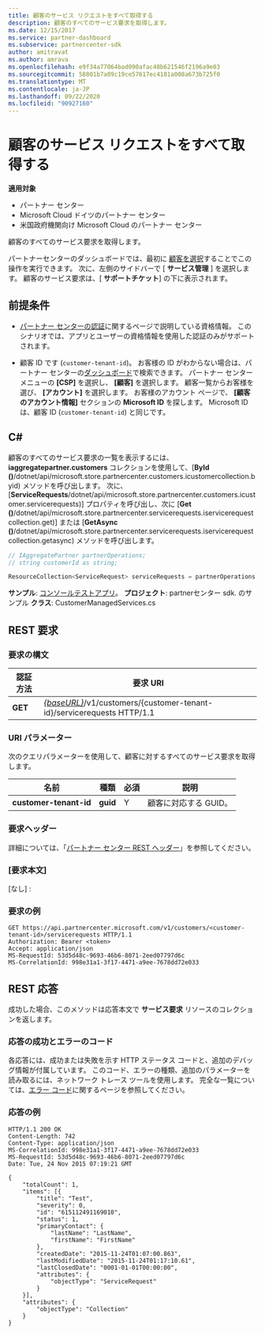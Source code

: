 ```yaml
---
title: 顧客のサービス リクエストをすべて取得する
description: 顧客のすべてのサービス要求を取得します。
ms.date: 12/15/2017
ms.service: partner-dashboard
ms.subservice: partnercenter-sdk
author: amitravat
ms.author: amrava
ms.openlocfilehash: e9f34a77064bad090afac48b621546f2196a9e03
ms.sourcegitcommit: 58801b7a09c19ce57617ec4181a008a673b725f0
ms.translationtype: MT
ms.contentlocale: ja-JP
ms.lasthandoff: 09/22/2020
ms.locfileid: "90927160"
---
```

# <a name="get-all-service-requests-for-a-customer"></a>顧客のサービス リクエストをすべて取得する

**適用対象**

- パートナー センター
- Microsoft Cloud ドイツのパートナー センター
- 米国政府機関向け Microsoft Cloud のパートナー センター

顧客のすべてのサービス要求を取得します。

パートナーセンターのダッシュボードでは、最初に [顧客を選択](get-a-customer-by-name.md)することでこの操作を実行できます。 次に、左側のサイドバーで [ **サービス管理** ] を選択します。 顧客のサービス要求は、[ **サポートチケット**] の下に表示されます。

## <a name="prerequisites"></a>前提条件

- [パートナー センターの認証](partner-center-authentication.md)に関するページで説明している資格情報。 このシナリオでは、アプリとユーザーの資格情報を使用した認証のみがサポートされます。

- 顧客 ID です (`customer-tenant-id`)。 お客様の ID がわからない場合は、パートナー センターの[ダッシュボード](https://partner.microsoft.com/dashboard)で検索できます。 パートナー センター メニューの **[CSP]** を選択し、 **[顧客]** を選択します。 顧客一覧からお客様を選び、 **[アカウント]** を選択します。 お客様のアカウント ページで、 **[顧客のアカウント情報]** セクションの **Microsoft ID** を探します。 Microsoft ID は、顧客 ID (`customer-tenant-id`) と同じです。

## <a name="c"></a>C\#

顧客のすべてのサービス要求の一覧を表示するには、 **iaggregatepartner.customers** コレクションを使用して、[**ById ()**/dotnet/api/microsoft.store.partnercenter.customers.icustomercollection.byid) メソッドを呼び出します。 次に、[**ServiceRequests**/dotnet/api/microsoft.store.partnercenter.customers.icustomer.servicerequests)] プロパティを呼び出し、次に [**Get ()**/dotnet/api/microsoft.store.partnercenter.servicerequests.iservicerequestcollection.get)] または [**GetAsync ()**/dotnet/api/microsoft.store.partnercenter.servicerequests.iservicerequestcollection.getasync) メソッドを呼び出します。

``` csharp
// IAggregatePartner partnerOperations;
// string customerId as string;

ResourceCollection<ServiceRequest> serviceRequests = partnerOperations.Customers.ById(customerId).ServiceRequests.Get();
```

**サンプル**: [コンソールテストアプリ](console-test-app.md)。 **プロジェクト**: partnerセンター sdk. のサンプル **クラス**: CustomerManagedServices.cs

## <a name="rest-request"></a>REST 要求

### <a name="request-syntax"></a>要求の構文

| 認証方法  | 要求 URI                                                                                            |
|---------|--------------------------------------------------------------------------------------------------------|
| **GET** | [*{baseURL}*](partner-center-rest-urls.md)/v1/customers/{customer-tenant-id}/servicerequests HTTP/1.1 |

### <a name="uri-parameter"></a>URI パラメーター

次のクエリパラメーターを使用して、顧客に対するすべてのサービス要求を取得します。

| 名前                   | 種類     | 必須 | 説明                            |
|------------------------|----------|----------|----------------------------------------|
| **customer-tenant-id** | **guid** | Y        | 顧客に対応する GUID。 |

### <a name="request-headers"></a>要求ヘッダー

詳細については、「[パートナー センター REST ヘッダー](headers.md)」を参照してください。

### <a name="request-body"></a>[要求本文]

[なし] :

### <a name="request-example"></a>要求の例

```http
GET https://api.partnercenter.microsoft.com/v1/customers/<customer-tenant-id>/servicerequests HTTP/1.1
Authorization: Bearer <token>
Accept: application/json
MS-RequestId: 53d5d48c-9693-46b6-8071-2eed07797d6c
MS-CorrelationId: 998e31a1-3f17-4471-a9ee-7678dd72e033
```

## <a name="rest-response"></a>REST 応答

成功した場合、このメソッドは応答本文で **サービス要求** リソースのコレクションを返します。

### <a name="response-success-and-error-codes"></a>応答の成功とエラーのコード

各応答には、成功または失敗を示す HTTP ステータス コードと、追加のデバッグ情報が付属しています。 このコード、エラーの種類、追加のパラメーターを読み取るには、ネットワーク トレース ツールを使用します。 完全な一覧については、[エラー コード](error-codes.md)に関するページを参照してください。

### <a name="response-example"></a>応答の例

```http
HTTP/1.1 200 OK
Content-Length: 742
Content-Type: application/json
MS-CorrelationId: 998e31a1-3f17-4471-a9ee-7678dd72e033
MS-RequestId: 53d5d48c-9693-46b6-8071-2eed07797d6c
Date: Tue, 24 Nov 2015 07:19:21 GMT

{
    "totalCount": 1,
    "items": [{
        "title": "Test",
        "severity": 0,
        "id": "615112491169010",
        "status": 1,
        "primaryContact": {
            "lastName": "LastName",
            "firstName": "FirstName"
        },
        "createdDate": "2015-11-24T01:07:00.863",
        "lastModifiedDate": "2015-11-24T01:17:10.61",
        "lastClosedDate": "0001-01-01T00:00:00",
        "attributes": {
            "objectType": "ServiceRequest"
        }
    }],
    "attributes": {
        "objectType": "Collection"
    }
}
```

